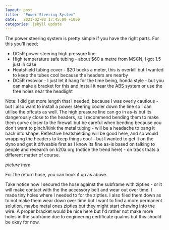 ```yaml
---
layout: post
title:  "Power Steering System"
date:   2021-02-02 17:45:00 +1000
categories: jekyll update
---
```


The power steering system is pretty simple if you have the right parts. For this you'll need;
* DC5R power steering high pressure line
* High temperature safe tubing - about $60 a metre from MSCN, I got 1.5 just in case
* Heatshield tubing cover - $20 bucks a meter, this is overkill but I wanted to keep the tubes cool because the headers are nearby
* DC5R resovior - I just let it hang for the time being, honda style - but you can make a bracket for this and install it near the ABS system or use the free holes near the headlight

Note: I did get more length that I needed, because I was overly cautious - but I also want to install a power steering cooler down the line so I can utilise the offcuts as well. The high pressure line can go in as-is but its dangerously close to the headers, so I recommend bending them to make them curve closer to the firewall but be careful when bending because you don't want to pinch/kink the metal tubing - will be a headache to bang it back into shape. Reflective heatshielding will be good here, and so would wrapping the headers to keep things cool - but I wanted to get it on the dyno and get it driveable first as I know its fine as-is based on talking to people and research on k20a.org (notice the trend here) - on track thats a different matter of course.

*picture here*

For the return hose, you can hook it up as above.

Take notice how I secured the hose against the subframe with zipties - or it will make contact with the the accessory belt and wear out over time. I made tiny holes where I needed to for the zipties. I also filed them down as to not make them wear down over time but I want to find a more permanent solution, maybe metal ones zipties but they might start chewing into the wire. A proper bracket would be nice here but I'd rather not make more holes in the subframe due to engineering certificate qualms but this should be okay for now.


